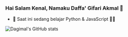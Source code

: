 ### Hai Salam Kenal, Namaku Daffa' Gifari Akmal 👋
- 🐍 Saat ini sedang belajar Python & JavaScript 👨‍💻

![Dagimal's GitHub stats](https://github-readme-stats.vercel.app/api?username=dagimal&show_icons=true&theme=default&count_private=true)

<!--
**Dagimal/dagimal** is a ✨ _special_ ✨ repository because its `README.md` (this file) appears on your GitHub profile.

Here are some ideas to get you started:

- 🔭 I’m currently working on ...
- 🌱 I’m currently learning ...
- 👯 I’m looking to collaborate on ...
- 🤔 I’m looking for help with ...
- 💬 Ask me about ...
- 📫 How to reach me: ...
- 😄 Pronouns: ...
- ⚡ Fun fact: ...
-->
